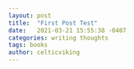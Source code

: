 ```yaml
---
layout: post
title:  "First Post Test"
date:   2021-03-21 15:55:38 -0407
categories: writing thoughts
tags: books
author: celticviking
---
```

